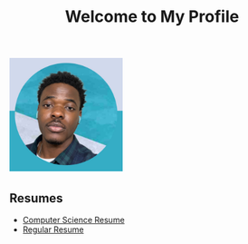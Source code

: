 <html lang="en">
<head>
    <meta charset="UTF-8">
    <meta name="viewport" content="width=device-width, initial-scale=1.0">
</head>
<body>
    <header>
        <h1>Welcome to My Profile</h1>
    </header>
    <section>
        <h2><img src="profile.jpg" alt="Profile Picture" style="width:200px;height:200px;"></h2>
        <h2>Resumes</h2>
        <ul>
            <li><a href="ComputerScienceResume.pdf" target="_blank">Computer Science Resume</a></li>
            <li><a href="CusstomerServiceResume.pdf" target="_blank">Regular Resume</a></li>
        </ul>
    </section>
</body>
</html>
